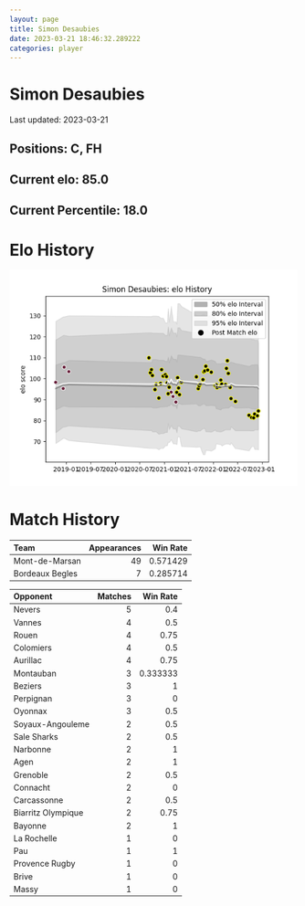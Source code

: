 ```yaml
---  
layout: page  
title: Simon Desaubies  
date: 2023-03-21 18:46:32.289222  
categories: player  
---
```

# Simon Desaubies


Last updated: 2023-03-21
## Positions: C, FH

## Current elo: 85.0

## Current Percentile: 18.0

# Elo History


![elo history](history_SimonDesaubies.png)
# Match History


| Team            |   Appearances |   Win Rate |
|:----------------|--------------:|-----------:|
| Mont-de-Marsan  |            49 |   0.571429 |
| Bordeaux Begles |             7 |   0.285714 |

| Opponent           |   Matches |   Win Rate |
|:-------------------|----------:|-----------:|
| Nevers             |         5 |   0.4      |
| Vannes             |         4 |   0.5      |
| Rouen              |         4 |   0.75     |
| Colomiers          |         4 |   0.5      |
| Aurillac           |         4 |   0.75     |
| Montauban          |         3 |   0.333333 |
| Beziers            |         3 |   1        |
| Perpignan          |         3 |   0        |
| Oyonnax            |         3 |   0.5      |
| Soyaux-Angouleme   |         2 |   0.5      |
| Sale Sharks        |         2 |   0.5      |
| Narbonne           |         2 |   1        |
| Agen               |         2 |   1        |
| Grenoble           |         2 |   0.5      |
| Connacht           |         2 |   0        |
| Carcassonne        |         2 |   0.5      |
| Biarritz Olympique |         2 |   0.75     |
| Bayonne            |         2 |   1        |
| La Rochelle        |         1 |   0        |
| Pau                |         1 |   1        |
| Provence Rugby     |         1 |   0        |
| Brive              |         1 |   0        |
| Massy              |         1 |   0        |